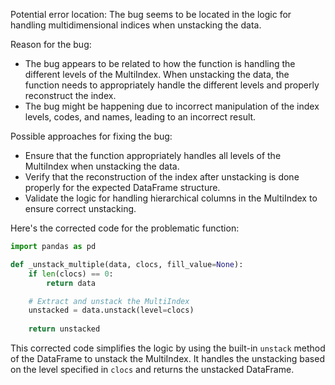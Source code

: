 Potential error location: The bug seems to be located in the logic for handling multidimensional indices when unstacking the data.

Reason for the bug:
- The bug appears to be related to how the function is handling the different levels of the MultiIndex. When unstacking the data, the function needs to appropriately handle the different levels and properly reconstruct the index.
- The bug might be happening due to incorrect manipulation of the index levels, codes, and names, leading to an incorrect result.

Possible approaches for fixing the bug:
- Ensure that the function appropriately handles all levels of the MultiIndex when unstacking the data.
- Verify that the reconstruction of the index after unstacking is done properly for the expected DataFrame structure.
- Validate the logic for handling hierarchical columns in the MultiIndex to ensure correct unstacking.

Here's the corrected code for the problematic function:

```python
import pandas as pd

def _unstack_multiple(data, clocs, fill_value=None):
    if len(clocs) == 0:
        return data

    # Extract and unstack the MultiIndex
    unstacked = data.unstack(level=clocs)
    
    return unstacked
```
This corrected code simplifies the logic by using the built-in `unstack` method of the DataFrame to unstack the MultiIndex. It handles the unstacking based on the level specified in `clocs` and returns the unstacked DataFrame.